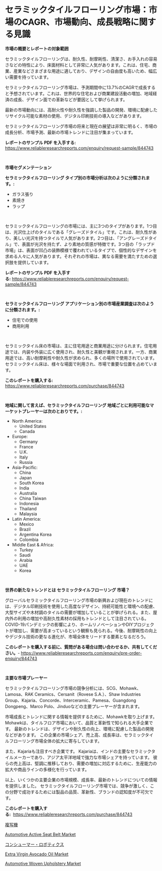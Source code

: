 <p><h1>セラミックタイルフローリング市場：市場のCAGR、市場動向、成長戦略に関する見識</h1></p><p><strong>市場の概要とレポートの対象範囲</strong></p>
<p><p>セラミックタイルフローリングは、耐久性、耐摩耗性、清潔さ、お手入れの容易さなどの特性により、床面材料として非常に人気があります。これは、住宅、商業、産業などさまざまな用途に適しており、デザインの自由度も高いため、幅広い需要を持っています。</p><p>セラミックタイルフローリング市場は、予測期間中に13.7%のCAGRで成長すると予想されています。これは、世界的な住宅および商業建設活動の増加、地域経済の成長、デザイン面での革新などが要因として挙げられます。</p><p>最新の市場動向には、高耐火性や耐久性を強調した製品の開発、環境に配慮したリサイクル可能な素材の使用、デジタル印刷技術の導入などがあります。</p><p>セラミックタイルフローリング市場の将来と現在の展望は非常に明るく、市場の成長分析、市場予測、最新の市場トレンドに注目が集まっています。</p></p>
<p><strong>レポートのサンプル PDF を入手する:</strong> <a href="https://www.reliableresearchreports.com/enquiry/request-sample/844743">https://www.reliableresearchreports.com/enquiry/request-sample/844743</a></p>
<p>&nbsp;</p>
<p><strong>市場セグメンテーション</strong></p>
<p><strong>セラミックタイルフローリング タイプ別の市場分析は次のように分類されます。:</strong></p>
<p><ul><li>ガラス張り</li><li>素焼き</li><li>ラップ</li></ul></p>
<p>&nbsp;</p>
<p><p>セラミックタイルフローリングの市場には、主に3つのタイプがあります。1つ目は、光沢仕上げのタイルである「グレーズドタイル」です。これは、耐久性があり、美しい光沢を持つタイルで人気があります。2つ目は、「アングレーズドタイル」で、表面が光沢を持たず、より素地の質感が特徴です。3つ目の「ラップド市場」は、表面が凹凸の装飾模様で覆われているタイプで、個性的なデザインを求める人々に人気があります。それぞれの市場は、異なる需要を満たすための選択肢を提供しています。</p></p>
<p><strong>レポートのサンプル PDF を入手する:</strong>&nbsp;<a href="https://www.reliableresearchreports.com/enquiry/request-sample/844743">https://www.reliableresearchreports.com/enquiry/request-sample/844743</a></p>
<p>&nbsp;</p>
<p><strong> セラミックタイルフローリング アプリケーション別の市場産業調査は次のように分類されます。:</strong></p>
<p><ul><li>住宅での使用</li><li>商用利用</li></ul></p>
<p>&nbsp;</p>
<p><p>セラミックタイル床の市場は、主に住宅用途と商業用途に分けられます。住宅用途では、内装や外装に広く使用され、耐久性と美観が重視されます。一方、商業用途では、高い耐摩耗性や耐久性が求められ、多くの場所で使用されています。セラミックタイル床は、様々な場面で利用され、市場で重要な位置を占めています。</p></p>
<p><strong>このレポートを購入する:</strong>&nbsp; <a href="https://www.reliableresearchreports.com/purchase/844743">https://www.reliableresearchreports.com/purchase/844743</a></p>
<p>&nbsp;</p>
<p><strong>地域に関して言えば、セラミックタイルフローリング 地域ごとに利用可能なマーケットプレーヤーは次のとおりです。:</strong></p>
<p><ul>
    <li>
        North America:
        <ul>
            <li>United States</li>
            <li>Canada</li>
        </ul>
    </li>
    <li>
        Europe:
        <ul>
            <li>Germany</li>
            <li>France</li>
            <li>U.K.</li>
            <li>Italy</li>
            <li>Russia</li>
        </ul>
    </li>
    <li>
        Asia-Pacific:
        <ul>
            <li>China</li>
            <li>Japan</li>
            <li>South Korea</li>
            <li>India</li>
            <li>Australia</li>
            <li>China Taiwan</li>
            <li>Indonesia</li>
            <li>Thailand</li>
            <li>Malaysia</li>
        </ul>
    </li>
    <li>
        Latin America:
        <ul>
            <li>Mexico</li>
            <li>Brazil</li>
            <li>Argentina Korea</li>
            <li>Colombia</li>
        </ul>
    </li>
    <li>
        Middle East & Africa:
        <ul>
            <li>Turkey</li>
            <li>Saudi</li>
            <li>Arabia</li>
            <li>UAE</li>
            <li>Korea</li>
        </ul>
    </li>
    </ul></p>
<p>&nbsp;</p>
<p><strong>世界の新たなトレンドとは セラミックタイルフローリング 市場？</strong></p>
<p><p>グローバルセラミックタイルフローリング市場の新興および現在のトレンドには、デジタル印刷技術を使用した高度なデザイン、持続可能性と環境への配慮、大型サイズや木材調のタイルの需要が増加していることが挙げられる。また、屋内外の利用の増加や高耐久性素材の採用もトレンドとして注目されている。COVID-19パンデミックの影響により、ホームリノベーションやDIYプロジェクトが増加し、需要が高まっているという観察も見られる。今後、耐摩耗性の向上やデジタル技術の更なる進化が、市場全体をリードする要素となるだろう。</p></p>
<p><strong>このレポートを購入する前に、質問がある場合は問い合わせるか、共有してください。</strong>- <a href="https://www.reliableresearchreports.com/enquiry/pre-order-enquiry/844743">https://www.reliableresearchreports.com/enquiry/pre-order-enquiry/844743</a></p>
<p>&nbsp;</p>
<p><strong>主要な市場プレーヤー</strong></p>
<p><p>セラミックタイルフローリング市場の競争分析には、SCG、Mohawk、Lamosa、RAK Ceramics、Cersanit（Rovese S.A.）、Shaw Industries Group、Kajaria、Concorde、Interceramic、Pamesa、Guangdong Dongpeng、Marco Polo、Jinduoなどの主要プレーヤーが含まれます。</p><p>市場成長とトレンドに関する情報を提供するために、Mohawkを取り上げます。 Mohawkは、タイルフロア市場において、品質と革新性で知られる大手企業です。 最新のトレンドは、デザインや耐久性の向上、環境に配慮した製品の開発などがあります。 この企業の市場シェア、売上高、成長率は、セラミックタイルフローリング市場全体の拡大に寄与しています。</p><p>また、Kajariaも注目すべき企業です。 Kajariaは、インドの主要なセラミックタイルメーカーであり、アジア太平洋地域で強力な市場シェアを持っています。 彼らの売上高は、堅調に推移しており、需要の増加に対応するために、生産能力の拡大や商品ラインの多様化を行っています。</p><p>以上、いくつかの主要企業の市場規模、成長率、最新のトレンドについての情報を提供しました。 セラミックタイルフローリング市場では、競争が激しく、この分野で成功するためには製品の品質、革新性、ブランドの認知度が不可欠です。</p></p>
<p><strong>このレポートを購入する:</strong>&nbsp;&nbsp;<a href="https://www.reliableresearchreports.com/purchase/844743">https://www.reliableresearchreports.com/purchase/844743</a></p>
<p><p><a href="https://github.com/dandier2003/Market-Research-Report-List-1/blob/main/145115717553.md">複写機</a></p><p><a href="https://issuu.com/reportprime-2/docs/automotive-active-seat-belt-market-size-2030.pptx">Automotive Active Seat Belt Market</a></p><p><a href="https://github.com/sghwr779811674/Market-Research-Report-List-1/blob/main/298429417552.md">コンシューマー・ロボティクス</a></p><p><a href="https://github.com/dringals/Market-Research-Report-List-3/blob/main/extra-virgin-avocado-oil-market.md">Extra Virgin Avocado Oil Market</a></p><p><a href="https://issuu.com/reportprime-2/docs/automotive-woven-upholstery-market-size-2030.pptx">Automotive Woven Upholstery Market</a></p></p>